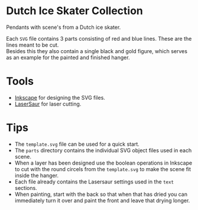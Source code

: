 # Dutch Ice Skater Collection
Pendants with scene's from a Dutch ice skater.

Each `SVG` file contains 3 parts consisting of red and blue lines. These are the lines meant to be cut.  
Besides this they also contain a single black and gold figure, which serves as an example for the painted and finished hanger.

# Tools
- [Inkscape](https://inkscape.org/) for designing the SVG files.
- [LaserSaur](https://www.lasersaur.com/) for laser cutting.

# Tips
- The `template.svg` file can be used for a quick start.
- The `parts` directory contains the individual SVG object files used in each scene.
- When a layer has been designed use the boolean operations in Inkscape to cut with the round circels from the `template.svg` to make the scene fit inside the hanger. 
- Each file already contains the Lasersaur settings used in the `text` sections.
- When painting, start with the back so that when that has dried you can immediately turn it over and paint the front and leave that drying longer.